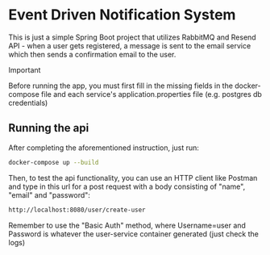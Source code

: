 # Event Driven Notification System #

This is just a simple Spring Boot project that utilizes RabbitMQ and Resend API - when a user gets registered, a message is sent to the email service which then sends a confirmation email to the user.

>[!IMPORTANT]
>Before running the app, you must first fill in the missing fields in the docker-compose file and each service's application.properties file (e.g. postgres db credentials)

## Running the api ##
After completing the aforementioned instruction, just run:
```bash
docker-compose up --build
```
Then, to test the api functionality, you can use an HTTP client like Postman and type in this url for a post request with a body consisting of "name", "email" and "password":
```bash
http://localhost:8080/user/create-user
```
Remember to use the "Basic Auth" method, where Username=user and Password is whatever the user-service container generated (just check the logs)
